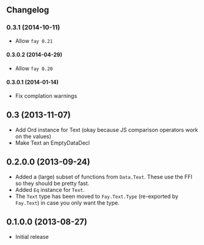 ## Changelog

### 0.3.1 (2014-10-11)

* Allow `fay 0.21`

#### 0.3.0.2 (2014-04-29)

* Allow `fay 0.20`

#### 0.3.0.1 (2014-01-14)

* Fix complation warnings

## 0.3 (2013-11-07)

* Add Ord instance for Text (okay because JS comparison operators work on the values)
* Make Text an EmptyDataDecl

## 0.2.0.0 (2013-09-24)

* Added a (large) subset of functions from `Data.Text`. These use the FFI so they should be pretty fast.
* Added `Eq` instance for `Text`.
* The `Text` type has been moved to `Fay.Text.Type` (re-exported by `Fay.Text`) in case you only want the type.

## 0.1.0.0 (2013-08-27)

* Initial release
